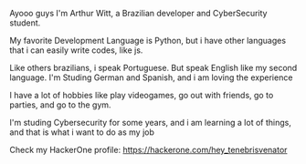 Ayooo guys
I'm Arthur Witt, a Brazilian developer and CyberSecurity student.

My favorite Development Language is Python, but i have other languages that i can easily write codes, like js.

Like others brazilians, i speak Portuguese. But speak English like my second language.
I'm Studing German and Spanish, and i am loving the experience

I have a lot of hobbies like play videogames, go out with friends, go to parties, and go to the gym.

I'm studing Cybersecurity for some years, and i am learning a lot of things, and that is what i want to do as my job

Check my HackerOne profile:
https://hackerone.com/hey_tenebrisvenator
